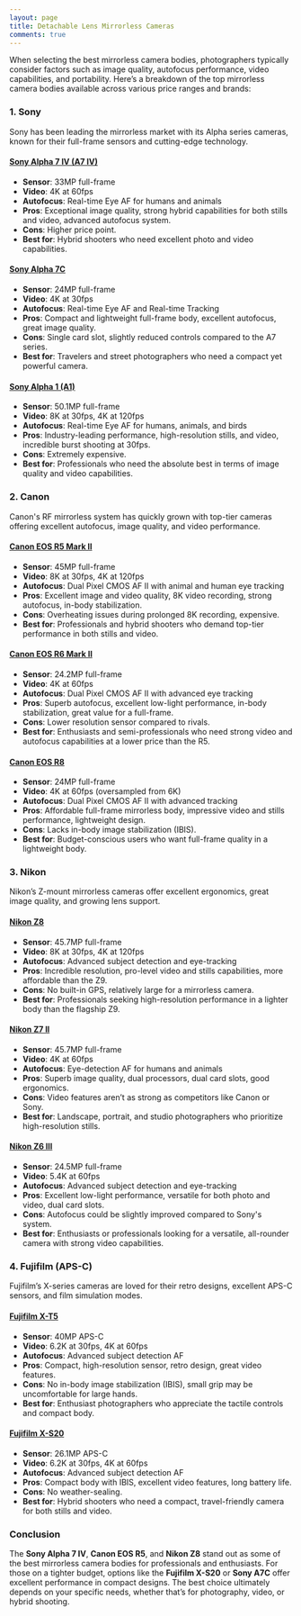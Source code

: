 ```yaml
---
layout: page
title: Detachable Lens Mirrorless Cameras
comments: true
---
```


When selecting the best mirrorless camera bodies, photographers typically consider factors such as image quality, autofocus performance, video capabilities, and portability. Here’s a breakdown of the top mirrorless camera bodies available across various price ranges and brands:

### **1. Sony**
Sony has been leading the mirrorless market with its Alpha series cameras, known for their full-frame sensors and cutting-edge technology.

#### [Sony Alpha 7 IV (A7 IV)](https://www.amazon.com/Sony-Full-frame-Mirrorless-Interchangeable-28-70mm/dp/B09JZRWRJN?crid=2YHZ5HB3S6P5K&dib=eyJ2IjoiMSJ9.82ecWW421mVVFs2O15KWVFeZ8Zj0fdLtHyBC2sSv2tXZtfb3kfK5ioiGQvsPWYTwfbpSSXrfPxLxbWtkq-QYTBUod2WckrgRBDYf37AOkvxZ5dB8_O6jfde8TurW8_PiIq585YvM-CJlbpo2DnvYk_2blU2iooI7C54TA017r7J5hek8VreON3jI1EBCAPttWd_et8EngF7-_QzVEivLixDRhOxM7YMWh-uyj2h98Sg.N5GmsZvssxqOLbtFkqeLit_gtx0Y78vLnvgjksLO-Ls&dib_tag=se&keywords=sony+alpha+7&qid=1729025358&sprefix=sony+alpha+7+%2Caps%2C215&sr=8-3&ufe=app_do%3Aamzn1.fos.1740e8b9-be2d-46a4-a376-9d8efb903409&linkCode=ll1&tag=rankingspea01-20&linkId=77b6b8cfdd9898ecb0e89f2eeb2d87ef&language=en_US&ref_=as_li_ss_tl)
- **Sensor**: 33MP full-frame
- **Video**: 4K at 60fps
- **Autofocus**: Real-time Eye AF for humans and animals
- **Pros**: Exceptional image quality, strong hybrid capabilities for both stills and video, advanced autofocus system.
- **Cons**: Higher price point.
- **Best for**: Hybrid shooters who need excellent photo and video capabilities.
  
#### [Sony Alpha 7C](https://www.amazon.com/Sony-Full-Frame-Compact-Mirrorless-Camera/dp/B08HVXJZYY?crid=2R7JH3Z5WLKMM&dib=eyJ2IjoiMSJ9.TUUK82SjVwaDyayPlTzT0Tt_qsmAsbddoYmwCYSL4scmLFXEs0_vDX6L105Nyx6oV1ZU8yxOt96CCGDUWNvwt3PHUFr45_NkSAToC2rPzhWdOXm40onM-igQC0pu7ZKCA8QIe4QDcTIAqfvSS2wZtQPO18XkUch1xNEkDF0MGREPIFu7367J0-wtdhASBOhuXs2M-wB923hOnNP8jaRqCGrWKFZtAZqRRb65zVmwpns.jBbhh45eI690mlOMMV5muIgAxeE_kEw7GjEDqfcE_T0&dib_tag=se&keywords=sony+alpha+7c&qid=1729025872&sprefix=sony+alpha+7%2Caps%2C387&sr=8-3&ufe=app_do%3Aamzn1.fos.1740e8b9-be2d-46a4-a376-9d8efb903409&linkCode=ll1&tag=rankingspea01-20&linkId=ebf855a4a3f22ec0351b9e69d29d661c&language=en_US&ref_=as_li_ss_tl)
- **Sensor**: 24MP full-frame
- **Video**: 4K at 30fps
- **Autofocus**: Real-time Eye AF and Real-time Tracking
- **Pros**: Compact and lightweight full-frame body, excellent autofocus, great image quality.
- **Cons**: Single card slot, slightly reduced controls compared to the A7 series.
- **Best for**: Travelers and street photographers who need a compact yet powerful camera.

#### [Sony Alpha 1 (A1)](https://www.amazon.com/Sony-Full-frame-Interchangeable-Mirrorless-Camera/dp/B08V226T8Q?crid=2GRNDPESVE3BP&dib=eyJ2IjoiMSJ9.26nXg8Vppjz8xqD0KJOphawFRDyIqnfKZnBOx-Y-fl9_8ba9UaHn5NhjUxZrqFLu-U1lZLruia5kXMbANP3d0eCqReyJP1jyeHEAKLnnO3eg0l4Q3x6gPVC7zsUONVaNkL2PsT5MkJGvYvSCpoIMmscb52V5E1_UesKi4j1_IKlwNk5Hf2rkKKJBaLK-C6u2QVJESxT-bcelOYsWqZlEcrh600HTkSjID9LyY-dAzGc.ofV-G3eOMuRVMLUeAEyUjQllJHiMYkHe6bBjv3lt8Fw&dib_tag=se&keywords=sony%2Balpha%2B1&qid=1729025906&sprefix=sony%2Balpha%2B7c%2Caps%2C220&sr=8-3&ufe=app_do%3Aamzn1.fos.1740e8b9-be2d-46a4-a376-9d8efb903409&th=1&linkCode=ll1&tag=rankingspea01-20&linkId=723999e4171b078a4633e3411cfd773f&language=en_US&ref_=as_li_ss_tl)
- **Sensor**: 50.1MP full-frame
- **Video**: 8K at 30fps, 4K at 120fps
- **Autofocus**: Real-time Eye AF for humans, animals, and birds
- **Pros**: Industry-leading performance, high-resolution stills, and video, incredible burst shooting at 30fps.
- **Cons**: Extremely expensive.
- **Best for**: Professionals who need the absolute best in terms of image quality and video capabilities.

### **2. Canon**
Canon's RF mirrorless system has quickly grown with top-tier cameras offering excellent autofocus, image quality, and video performance.

#### [Canon EOS R5 Mark II](https://www.amazon.com/Canon-EOS-R5-Mark-Body/dp/B0D9KNWMZH?crid=369WEIKJIG5XD&dib=eyJ2IjoiMSJ9.zeSm2JpjkQp7eGSjizlWllX2J2G5COqgMjcFN6sk7S_LCSrAYdhkCJSe2R5l83qpNRC1-AQf6pcZAj47WRBR6UmliHKyqT2iBizM4pCBGv10oSOYiyXZi3z7app2bsd4ggg71OGXa8xSViiiTWYXsZEvpjZG31UX7Hf4IUaf-jdi35zWpblxe5WC75Z1Lh3wZZ7aZanXBHDwpbk9PpUkvJVXbux5cg1JJJQIcVq965Q.4HDT7UwMwsc_7e6TQuvg_zVuY60gorOlFi1eQJ0aVkY&dib_tag=se&keywords=canon+r5&qid=1729025942&sprefix=canon+r%2Caps%2C196&sr=8-4&ufe=app_do%3Aamzn1.fos.1740e8b9-be2d-46a4-a376-9d8efb903409&linkCode=ll1&tag=rankingspea01-20&linkId=c5400fcbc8d056e6ecaf081c2c931339&language=en_US&ref_=as_li_ss_tl)
- **Sensor**: 45MP full-frame
- **Video**: 8K at 30fps, 4K at 120fps
- **Autofocus**: Dual Pixel CMOS AF II with animal and human eye tracking
- **Pros**: Excellent image and video quality, 8K video recording, strong autofocus, in-body stabilization.
- **Cons**: Overheating issues during prolonged 8K recording, expensive.
- **Best for**: Professionals and hybrid shooters who demand top-tier performance in both stills and video.

#### [Canon EOS R6 Mark II](https://www.amazon.com/Canon-EOS-Mark-Mirrorless-Oversampling/dp/B0BL7ZVY78?crid=WALOHGRTC71&dib=eyJ2IjoiMSJ9.gR2U2emcTL_UQbrNJYuudvp34eR96447ROp7ZzGKUTowRTOjeHXfKUDNZ3gSrsB_cpD18D0m8-qxAhCv31IMdqHbI0yZls_Pv_Oyl-yDG1arnWrdsan5pe5i1LFZXJevJYRlefbejy4yLMoE9mz6ZRFNmyXFRJicLS_TlqyQPD5H1lYbhGlC4SEy2zogSyu0UN6W3H5QUQjEyMXX4HRCYONwbzaxSlW30OySMib6L0g._MeXAZB4i7S_Wl624b3AkkH6xb5sx7aBTw3C6eIgCVs&dib_tag=se&keywords=canon%2Br6&qid=1729025984&sprefix=canon%2Br%2Caps%2C184&sr=8-3&ufe=app_do%3Aamzn1.fos.1740e8b9-be2d-46a4-a376-9d8efb903409&th=1&linkCode=ll1&tag=rankingspea01-20&linkId=9fdd047ddc81a4e2956ed01c7b1f648a&language=en_US&ref_=as_li_ss_tl)
- **Sensor**: 24.2MP full-frame
- **Video**: 4K at 60fps
- **Autofocus**: Dual Pixel CMOS AF II with advanced eye tracking
- **Pros**: Superb autofocus, excellent low-light performance, in-body stabilization, great value for a full-frame.
- **Cons**: Lower resolution sensor compared to rivals.
- **Best for**: Enthusiasts and semi-professionals who need strong video and autofocus capabilities at a lower price than the R5.

#### [Canon EOS R8](https://www.amazon.com/Canon-Full-Frame-Mirrorless-Lightweight-Smartphone/dp/B0BTTTH5G6?crid=2ZSAL1RM6UW3S&dib=eyJ2IjoiMSJ9.9B8vXV_xLlFy3uAdJMBaQ24dJHSv5jQ6HMTeWaC--OlmFEaRFG1mV95Lsjm6T85XABb8tbJ6GzWnKLsNU926uu2cVmwIdbT-VXH4fvDg7gc6ioquz_SbEnHUUTIvNgMxaBK_u0o8DwO2RMvTnW936QMUPHOHY6_iW9aPmgMcC-sSd438QTspRb4bExmZjy2y_GXr3h8kZd0xSXmQHpUdVOzsrm_DRhNRjiRp_YGg7NU.qTKJn2JIG9jCTb0Bs74dJ4eR8NO3VQaV2HwvhQaNqco&dib_tag=se&keywords=canon%2Br8&qid=1729026042&sprefix=canon%2Br%2Caps%2C190&sr=8-3&ufe=app_do%3Aamzn1.fos.1740e8b9-be2d-46a4-a376-9d8efb903409&th=1&linkCode=ll1&tag=rankingspea01-20&linkId=598edf77a95372616540e7679a5c02da&language=en_US&ref_=as_li_ss_tl)
- **Sensor**: 24MP full-frame
- **Video**: 4K at 60fps (oversampled from 6K)
- **Autofocus**: Dual Pixel CMOS AF II with advanced tracking
- **Pros**: Affordable full-frame mirrorless body, impressive video and stills performance, lightweight design.
- **Cons**: Lacks in-body image stabilization (IBIS).
- **Best for**: Budget-conscious users who want full-frame quality in a lightweight body.

### **3. Nikon**
Nikon’s Z-mount mirrorless cameras offer excellent ergonomics, great image quality, and growing lens support.

#### [Nikon Z8](https://www.amazon.com/Nikon-Professional-full-frame-mirrorless-stills/dp/B0C4Q71JBY?crid=3O10AW306QV9K&dib=eyJ2IjoiMSJ9.GBpmbDcGcHaIj24oi8O0TSz7g0n7UREgfuKFMi4n0AOS9pMCZzb00sK0E0CnTKs08iI9ifBpYQx7jEEeEwySjBz75ncfLPnmLex7a_oUPrh1jNMQD7uXJjdkOQ2Yg2sCjL01UY5fK0qVjn72q_kor0PfdI30p_WQTh-IQzHG-kPh_BCWTYLscx3ksHPsJbxbvZF4FPv2bfnMTRnX83yr7v9X8-CxfJ0b1h7Ijcr5mKo.lawCuVPo7uXYVL2oTtWpveN4kfM63jtV9qE8vqL_beI&dib_tag=se&keywords=nikon%2Bz8&qid=1729026095&sprefix=nikon%2Bz8%2Caps%2C190&sr=8-3&ufe=app_do%3Aamzn1.fos.1740e8b9-be2d-46a4-a376-9d8efb903409&th=1&linkCode=ll1&tag=rankingspea01-20&linkId=bac0a4f6c68095b79b29ca624670847c&language=en_US&ref_=as_li_ss_tl)
- **Sensor**: 45.7MP full-frame
- **Video**: 8K at 30fps, 4K at 120fps
- **Autofocus**: Advanced subject detection and eye-tracking
- **Pros**: Incredible resolution, pro-level video and stills capabilities, more affordable than the Z9.
- **Cons**: No built-in GPS, relatively large for a mirrorless camera.
- **Best for**: Professionals seeking high-resolution performance in a lighter body than the flagship Z9.

#### [Nikon Z7 II](https://www.amazon.com/Nikon-Ultra-high-Resolution-Full-Frame-mirrorless/dp/B08L614R6K?crid=1TQF105B7MNX3&dib=eyJ2IjoiMSJ9.SfKaD7o55hyBWekA47ZCM-GG59zbJM6MItz1lU5n42XDwfn1fbGgObLrpjfeBOlASCOYxI38dCjQXzbVwhc67cKvd7nIEdnrJngXYPtOA18fAYQJrZHeCSLuUdgDgGQ6de4hkP8T10R_5a7NKnzo9IhNxTE1FTm_khmaIylwGSJdI6rUsGy-7HrDgzTZmuYz5wu1-Oz_Glnmjfkwm4TUXRKZFdM7nZMx3cNyGu1vpsg.eKOjo803VuBR5vo_hxQt0AGlubO56_-tefQRn5awg9A&dib_tag=se&keywords=nikon%2Bz7%2Bii&qid=1729026121&sprefix=nikon%2Bz7%2Bi%2Caps%2C230&sr=8-1&ufe=app_do%3Aamzn1.fos.1740e8b9-be2d-46a4-a376-9d8efb903409&th=1&linkCode=ll1&tag=rankingspea01-20&linkId=bf832306829669fd27b9b3ba72ef4bd8&language=en_US&ref_=as_li_ss_tl)
- **Sensor**: 45.7MP full-frame
- **Video**: 4K at 60fps
- **Autofocus**: Eye-detection AF for humans and animals
- **Pros**: Superb image quality, dual processors, dual card slots, good ergonomics.
- **Cons**: Video features aren’t as strong as competitors like Canon or Sony.
- **Best for**: Landscape, portrait, and studio photographers who prioritize high-resolution stills.

#### [Nikon Z6 III](https://www.amazon.com/Nikon-FX-Format-Mirrorless-Camera-24-70mm/dp/B0D77SYG79?crid=3EK3URVDFWMKV&dib=eyJ2IjoiMSJ9.Rr8c8kMtWlXfvvCOvqflth0_0dMqnqN61zBMt1CsmNIAHNZRAwTElLXUvrrufIJI0fFqONPP2osYc0zEd3XyHnBQpEbO7xz-1PH4lNY1Q8cytjHvVO4qJKEiJB9wWTisdNBn2Tzg_hj-8aW7HzvyCNyCvaBjGYOozJePVxyxULeCMzacZ_4BHD1aVwKeVPtBkFsLVl0mvy4S8iTgwpO_Mb6_dri3rDfph_d28ts7kd4.VMil6WrgCZtt_O8C3jutUc1-o6n7GhxEwASocZOEALw&dib_tag=se&keywords=nikon%2Bz6%2Biii&qid=1729026155&sprefix=nikon%2Bz6%2Biii%2Caps%2C241&sr=8-1&ufe=app_do%3Aamzn1.fos.1740e8b9-be2d-46a4-a376-9d8efb903409&th=1&linkCode=ll1&tag=rankingspea01-20&linkId=098cc96fcc765da56e7784d6b70c4955&language=en_US&ref_=as_li_ss_tl)
- **Sensor**: 24.5MP full-frame
- **Video**: 5.4K at 60fps
- **Autofocus**: Advanced subject detection and eye-tracking
- **Pros**: Excellent low-light performance, versatile for both photo and video, dual card slots.
- **Cons**: Autofocus could be slightly improved compared to Sony's system.
- **Best for**: Enthusiasts or professionals looking for a versatile, all-rounder camera with strong video capabilities.

### **4. Fujifilm (APS-C)**
Fujifilm’s X-series cameras are loved for their retro designs, excellent APS-C sensors, and film simulation modes.

#### [Fujifilm X-T5](https://www.amazon.com/Fujifilm-X-T5-Mirrorless-Digital-Camera/dp/B0BK2P7DMG?crid=1L5AR9B5YTQOV&dib=eyJ2IjoiMSJ9.cT3iTZSwv9SG6aWkZsLF1ULAlKb0PtUfNOrE5fjdm4k6W8A2xIRYZaT-BV9GOcSyV0nSLSgWiKGBIlu6IVjUboPryjrZUxxdu1ZbOCReOxrz0gV2HrtUQ3lZ9Lza_MZy45KJTR1ayKVhlSQkukR46Fvk6hZ1bTOFN8EzzIvHav707dqArFBJyOe90UjfGOBber8WfVmJTmHU_7l3ewWypdnt0-UGZvb8RB-rknm3Y4U.PHwFpLOl3H0xd6cCV3rnrPb8kntzF9wPkTcByCG5QeU&dib_tag=se&keywords=fujifilm%2Bx-t5&qid=1729026244&sprefix=fujifilm%2Bx-t%2Caps%2C228&sr=8-3&ufe=app_do%3Aamzn1.fos.1740e8b9-be2d-46a4-a376-9d8efb903409&th=1&linkCode=ll1&tag=rankingspea01-20&linkId=33b39a48a7291ff0b61b6bd40c9fb1f7&language=en_US&ref_=as_li_ss_tl)
- **Sensor**: 40MP APS-C
- **Video**: 6.2K at 30fps, 4K at 60fps
- **Autofocus**: Advanced subject detection AF
- **Pros**: Compact, high-resolution sensor, retro design, great video features.
- **Cons**: No in-body image stabilization (IBIS), small grip may be uncomfortable for large hands.
- **Best for**: Enthusiast photographers who appreciate the tactile controls and compact body.

#### [Fujifilm X-S20](https://www.amazon.com/Fujifilm-Mirrorless-Digital-Camera-XF16-50mmF2-8-4-8/dp/B0D3X6WPGZ?crid=U4MWYUMB5T6O&dib=eyJ2IjoiMSJ9.9c0AqJgFR4vTmg3L7yiFDrmWoFoca6oGz5OQsKTKfyxhkXg4ptMnpj5YySNeCXbhmeMRWc0tMQime6eqk_DvKGioOKKE5Xojs2bOcTD2Fpnlrkxq0IKXzIsQye9Sb9c6Id_9_xDFmiudAi7e2608usgnoYF9LdM2wNW0XoKrryUCrLXO73t_tYGDuMODwxhrPvV4RNzF4R2GmQNKR5eRyE2x10yRvLNBQHK8-twoDq4.kfrh2-FC0SViL4UOlqP-NHysFulFBZkRZ8HUQyBWvA0&dib_tag=se&keywords=fujifilm%2Bx-s20&qid=1729026281&sprefix=fujifilm%2Bx-s20%2Caps%2C318&sr=8-3&ufe=app_do%3Aamzn1.fos.1740e8b9-be2d-46a4-a376-9d8efb903409&th=1&linkCode=ll1&tag=rankingspea01-20&linkId=85346b8bf80632dfb56f3e8288bacfbf&language=en_US&ref_=as_li_ss_tl)
- **Sensor**: 26.1MP APS-C
- **Video**: 6.2K at 30fps, 4K at 60fps
- **Autofocus**: Advanced subject detection AF
- **Pros**: Compact body with IBIS, excellent video features, long battery life.
- **Cons**: No weather-sealing.
- **Best for**: Hybrid shooters who need a compact, travel-friendly camera for both stills and video.

### Conclusion
The **Sony Alpha 7 IV**, **Canon EOS R5**, and **Nikon Z8** stand out as some of the best mirrorless camera bodies for professionals and enthusiasts. For those on a tighter budget, options like the **Fujifilm X-S20** or **Sony A7C** offer excellent performance in compact designs. The best choice ultimately depends on your specific needs, whether that’s for photography, video, or hybrid shooting.
